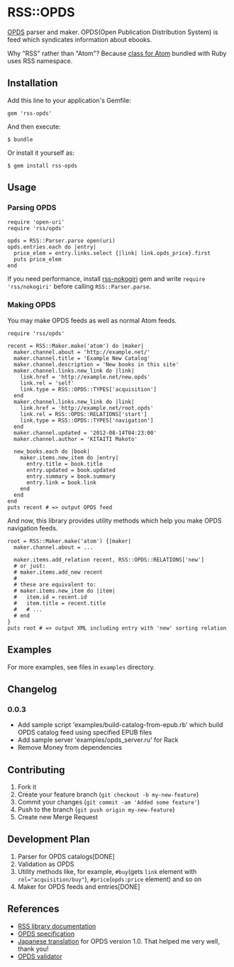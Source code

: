RSS::OPDS
=========

[OPDS][opds] parser and maker.
OPDS(Open Publication Distribution System) is feed which syndicates information about ebooks.

[opds]:http://opds-spec.org/specs/opds-catalog-1-1

Why "RSS" rather than "Atom"? Because [class for Atom](http://apidock.com/ruby/v1_9_2_180/RSS/Atom) bundled with Ruby uses RSS namespace.

Installation
------------

Add this line to your application's Gemfile:

    gem 'rss-opds'

And then execute:

    $ bundle

Or install it yourself as:

    $ gem install rss-opds

Usage
-----

### Parsing OPDS

    require 'open-uri'
    require 'rss/opds'
    
    opds = RSS::Parser.parse open(uri)
    opds.entries.each do |entry|
      price_elem = entry.links.select {|link| link.opds_price}.first
      puts price_elem
    end

If you need performance, install [rss-nokogiri][rss-nokogiri] gem and write `require 'rss/nokogiri'`
before calling `RSS::Parser.parse`.

[rss-nokogiri]: https://rubygems.org/gems/rss-nokogiri

### Making OPDS

You may make OPDS feeds as well as normal Atom feeds.

    require 'rss/opds'
    
    recent = RSS::Maker.make('atom') do |maker|
      maker.channel.about = 'http://example.net/'
      maker.channel.title = 'Example New Catalog'
      maker.channel.description = 'New books in this site'
      maker.channel.links.new_link do |link|
        link.href = 'http://example.net/new.opds'
        link.rel = 'self'
        link.type = RSS::OPDS::TYPES['acquisition']
      end
      maker.channel.links.new_link do |link|
        link.href = 'http://example.net/root.opds'
        link.rel = RSS::OPDS::RELATIONS['start']
        link.type = RSS::OPDS::TYPES['navigation']
      end
      maker.channel.updated = '2012-08-14T04:23:00'
      maker.channel.author = 'KITAITI Makoto'
    
      new_books.each do |book|
        maker.items.new_item do |entry|
          entry.title = book.title
          entry.updated = book.updated
          entry.summary = book.summary
          entry.link = book.link
        end
      end
    end
    puts recent # => output OPDS feed

And now, this library provides utility methods which help you make OPDS navigation feeds.

    root = RSS::Maker.make('atom') {|maker|
      maker.channel.about = ...
    
      maker.items.add_relation recent, RSS::OPDS::RELATIONS['new']
      # or just:
      # maker.items.add_new recent
      # 
      # these are equivalent to:
      # maker.items.new_item do |item|
      #   item.id = recent.id
      #   item.title = recent.title
      #   # ...
      # end
    }
    puts root # => output XML including entry with 'new' sorting relation

Examples
--------
For more examples, see files in `examples` directory.

Changelog
---------
### 0.0.3
* Add sample script 'examples/build-catalog-from-epub.rb' which build OPDS catalog feed using specified EPUB files
* Add sample server 'examples/opds_server.ru' for Rack
* Remove Money from dependencies

Contributing
------------

1. Fork it
2. Create your feature branch (`git checkout -b my-new-feature`)
3. Commit your changes (`git commit -am 'Added some feature'`)
4. Push to the branch (`git push origin my-new-feature`)
5. Create new Merge Request

Development Plan
----------------

1. Parser for OPDS catalogs[DONE]
2. Validation as OPDS
3. Utility methods like, for example, `#buy`(gets `link` element with `rel="acquisition/buy"`), `#price`(`opds:price` element) and so on
4. Maker for OPDS feeds and entries[DONE]

References
----------

* [RSS library documentation](http://www.cozmixng.org/~rwiki/?cmd=view;name=RSS+Parser)
* [OPDS specification](http://opds-spec.org/specs/)
* [Japanese translation](http://www.kzakza.com/opds/opds1_0_jpn.html) for OPDS version 1.0. That helped me very well, thank you!
* [OPDS validator](https://github.com/zetaben/opds-validator)
